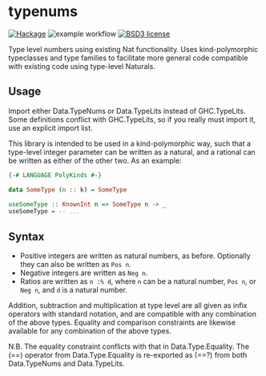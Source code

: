 # typenums

[![Hackage](https://img.shields.io/hackage/v/typenums.svg)](https://hackage.haskell.org/package/typenums)
![example workflow](https://github.com/adituv/typenums/actions/workflows/haskell-ci.yml/badge.svg)
[![BSD3 license](https://img.shields.io/badge/license-BSD3-blue.svg)](https://github.com/adituv/typenums/blob/master/LICENSE)

Type level numbers using existing Nat functionality. Uses kind-polymorphic
typeclasses and type families to facilitate more general code compatible with
existing code using type-level Naturals.

## Usage
Import either Data.TypeNums or Data.TypeLits instead of GHC.TypeLits.  Some
definitions conflict with GHC.TypeLits, so if you really must import it, use
an explicit import list.

This library is intended to be used in a kind-polymorphic way, such that
a type-level integer parameter can be written as a natural, and a rational
can be written as either of the other two.  As an example:

```haskell
{-# LANGUAGE PolyKinds #-}

data SomeType (n :: k) = SomeType

useSomeType :: KnownInt n => SomeType n -> _
useSomeType = -- ...
```

## Syntax
* Positive integers are written as natural numbers, as before.  Optionally
  they can also be written as `Pos n`.
* Negative integers are written as `Neg n`.
* Ratios are written as `n :% d`, where `n` can be a natural number, `Pos n`,
  or `Neg n`, and `d` is a natural number.

Addition, subtraction and multiplication at type level are all given as infix
operators with standard notation, and are compatible with any combination of
the above types.  Equality and comparison constraints are likewise available
for any combination of the above types.

N.B. The equality constraint conflicts with that in Data.Type.Equality.  The
(==) operator from Data.Type.Equality is re-exported as (==?) from both
Data.TypeNums and Data.TypeLits.
